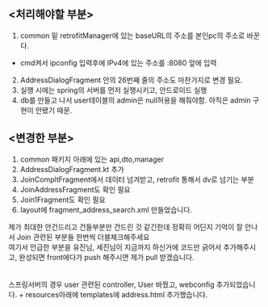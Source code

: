<처리해야할 부분>
---
1. common 밑 retrofitManager에 있는 baseURL의 주소를 본인pc의 주소로 바꾼다. <br>
 - cmd켜서 ipconfig 입력후에 IPv4에 있는 주소를 :8080 앞에 입력<br>
2. AddressDialogFragment 안의 26번째 줄의 주소도 마찬가지로 변경 필요.
3. 실행 시에는 spring의 서버를 먼저 실행시키고, 안드로이드 실행
4. db를 만들고 나서 user테이블의 admin은 null허용을 해줘야함. 아직은 admin 구현이 안됐기 때문.



<변경한 부분>
---
1. common 패키지 아래에 있는 api,dto,manager
2. AddressDialogFragment.kt 추가
3. JoinCompltFragment에서 데이터 넘겨받고, retrofit 통해서 dv로 넘기는 부분
4. JoinAddressFragment도 확인 필요
5. Join1Fragment도 확인 필요
6. layout에 fragment_address_search.xml 만들었습니다.

제가 최대한 안건드리고 건들부분만 건드린 것 같긴한데 정확히 어딘지 기억이 잘 안나서 Join 관련된 부분들 한번씩 더블체크해주세요<br>
여기서 언급한 부분을 유진님, 세진님이 지금까지 하신거에 코드만 긁어서 추가해주시고, 완성되면 front에다가 push 해주시면 제가 pull 받겠습니다. <br>
<br><br>
스프링서버의 경우
user 관련된 controller, User 바꿨고, webconfig 추가되었습니다. + resources아래에 templates에 address.html 추가했습니다.
